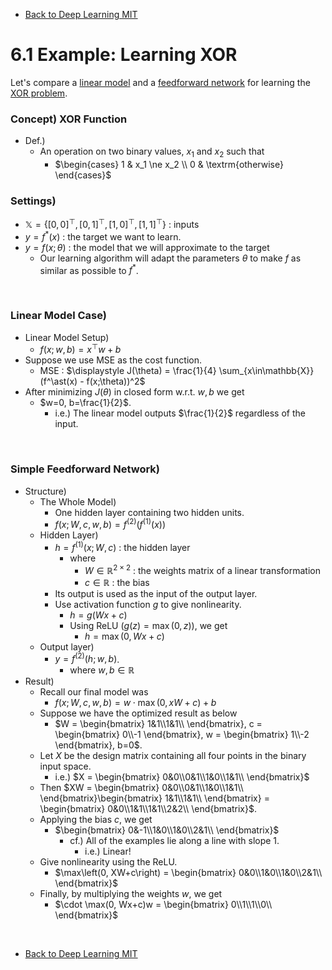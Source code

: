 * [Back to Deep Learning MIT](../../main.md)

# 6.1 Example: Learning XOR
Let's compare a [linear model](#linear-model-case) and a [feedforward network](#simple-feedforward-network) for learning the [XOR problem](#concept-xor-function).

### Concept) XOR Function
- Def.)
  - An operation on two binary values, $`x_1`$ and $`x_2`$ such that
    - $`\begin{cases}
        1 & x_1 \ne x_2 \\
        0 & \textrm{otherwise}
      \end{cases}`$

### Settings)
- $`\mathbb{X} = \{[0,0]^\top, [0,1]^\top, [1,0]^\top, [1,1]^\top\}`$ : inputs
- $`y = f^\ast(x)`$ : the target we want to learn.
- $`y = f(x;\theta)`$ : the model that we will approximate to the target
  - Our learning algorithm will adapt the parameters $`\theta`$ to make $`f`$ as similar as possible to $`f^\ast`$.

<br>

### Linear Model Case)
- Linear Model Setup)
  - $`f(x;w,b) = x^\top w + b`$
- Suppose  we use MSE as the cost function.
    - MSE : $`\displaystyle J(\theta) = \frac{1}{4} \sum_{x\in\mathbb{X}}(f^\ast(x) - f(x;\theta))^2`$
- After minimizing $`J(\theta)`$ in closed form w.r.t. $`w,b`$ we get
  - $`w=0, b=\frac{1}{2}`$.
    - i.e.) The linear model outputs $`\frac{1}{2}`$ regardless of the input.

<br>

### Simple Feedforward Network)
- Structure)
  - The Whole Model)
    - One hidden layer containing two hidden units.
    - $`f(x;W,c,w,b) = f^{(2)}(f^{(1)}(x))`$
  - Hidden Layer)
    - $`h = f^{(1)}(x;W,c)`$ : the hidden layer
      - where
        - $`W \in\mathbb{R}^{2\times 2}`$ : the weights matrix of a linear transformation
        - $`c \in\mathbb{R}`$ : the bias
    - Its output is used as the input of the output layer.
    - Use activation function $`g`$ to give nonlinearity.
      - $`h = g(Wx+c)`$
      - Using ReLU $`(g(z) = \max(0,z))`$, we get
        - $`h = \max(0, Wx+c)`$
  - Output layer)
    - $`y = f^{(2)}(h;w,b)`$.
      - where $`w,b \in \mathbb{R}`$
- Result)
  - Recall our final model was 
    - $`f(x;W,c,w,b) = w \cdot \max(0, xW+c) + b`$
  - Suppose we have the optimized result as below
    - $`W = \begin{bmatrix} 1&1\\1&1\\ \end{bmatrix}, c = \begin{bmatrix} 0\\-1 \end{bmatrix}, w = \begin{bmatrix} 1\\-2 \end{bmatrix}, b=0`$.
  - Let $`X`$ be the design matrix containing all four points in the binary input space.
    - i.e.) $`X = \begin{bmatrix} 0&0\\0&1\\1&0\\1&1\\ \end{bmatrix}`$
  - Then $`XW = \begin{bmatrix} 0&0\\0&1\\1&0\\1&1\\ \end{bmatrix}\begin{bmatrix} 1&1\\1&1\\ \end{bmatrix} = \begin{bmatrix} 0&0\\1&1\\1&1\\2&2\\ \end{bmatrix}`$.
  - Applying the bias $`c`$, we get
    - $`\begin{bmatrix} 0&-1\\1&0\\1&0\\2&1\\ \end{bmatrix}`$
      - cf.) All of the examples lie along a line with slope $`1`$.
        - i.e.) Linear!
  - Give nonlinearity using the ReLU.
    - $`\max\left(0, XW+c\right) = \begin{bmatrix} 0&0\\1&0\\1&0\\2&1\\ \end{bmatrix}`$
  - Finally, by multiplying the weights $`w`$, we get
    - $`\cdot \max(0, Wx+c)w = \begin{bmatrix} 0\\1\\1\\0\\ \end{bmatrix}`$








<br>

* [Back to Deep Learning MIT](../../main.md)